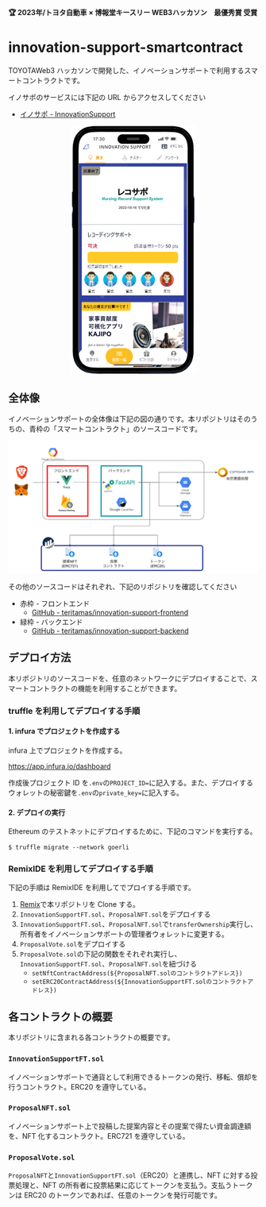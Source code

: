  **🏆 2023年/トヨタ自動車 × 博報堂キースリー WEB3ハッカソン　最優秀賞 受賞**

# innovation-support-smartcontract

TOYOTAWeb3 ハッカソンで開発した、イノベーションサポートで利用するスマートコントラクトです。

イノサポのサービスには下記の URL からアクセスしてください

- [イノサポ - InnovationSupport](https://innovation-support-d391e.web.app)

<div align="center">
  <img src="./docs/app.png" height="500">
</div>

## 全体像

イノベーションサポートの全体像は下記の図の通りです。本リポジトリはそのうちの、青枠の「スマートコントラクト」のソースコードです。

![アーキテクチャ](./docs/arch.png)

その他のソースコードはそれぞれ、下記のリポジトリを確認してください

- 赤枠 - フロントエンド
  - [GitHub - teritamas/innovation-support-frontend](https://github.com/teritamas/innovation-support-frontend)
- 緑枠 - バックエンド
  - [GitHub - teritamas/innovation-support-backend](https://github.com/teritamas/innovation-support-backend)

## デプロイ方法

本リポジトリのソースコードを、任意のネットワークにデプロイすることで、スマートコントラクトの機能を利用することができます。

### truffle を利用してデプロイする手順

#### 1. infura でプロジェクトを作成する

infura 上でプロジェクトを作成する。

https://app.infura.io/dashboard

作成後プロジェクト ID を`.env`の`PROJECT_ID=`に記入する。また、デプロイするウォレットの秘密鍵を`.env`の`private_key=`に記入する。

#### 2. デプロイの実行

Ethereum のテストネットにデプロイするために、下記のコマンドを実行する。

```sh:
$ truffle migrate --network goerli
```

### RemixIDE を利用してデプロイする手順

下記の手順は RemixIDE を利用してでプロイする手順です。

1. [Remix](https://remix.ethereum.org/#lang=en&optimize=false&runs=200&evmVersion=null&version=soljson-v0.8.18+commit.87f61d96.js)で本リポジトリを Clone する。
2. `InnovationSupportFT.sol`、`ProposalNFT.sol`をデプロイする
3. `InnovationSupportFT.sol`、`ProposalNFT.sol`で`transferOwnership`実行し、所有者をイノベーションサポートの管理者ウォレットに変更する。
4. `ProposalVote.sol`をデプロイする
5. `ProposalVote.sol`の下記の関数をそれぞれ実行し、`InnovationSupportFT.sol`、`ProposalNFT.sol`を紐づける
   - `setNftContractAddress(${ProposalNFT.solのコントラクトアドレス})`
   - `setERC20ContractAddress(${InnovationSupportFT.solのコントラクトアドレス})`

## 各コントラクトの概要

本リポジトリに含まれる各コントラクトの概要です。

### `InnovationSupportFT.sol`

イノベーションサポートで通貨として利用できるトークンの発行、移転、償却を行うコントラクト。ERC20 を遵守している。

### `ProposalNFT.sol`

イノベーションサポート上で投稿した提案内容とその提案で得たい資金調達額を、NFT 化するコントラクト。ERC721 を遵守している。

### `ProposalVote.sol`

`ProposalNFT`と`InnovationSupportFT.sol`（ERC20）と連携し、NFT に対する投票処理と、NFT の所有者に投票結果に応じてトークンを支払う。支払うトークンは ERC20 のトークンであれば、任意のトークンを発行可能です。
